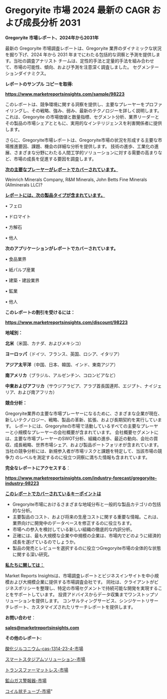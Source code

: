 # Gregoryite 市場 2024 最新の CAGR および成長分析 2031

<strong>Gregoryite 市場レポート、2024年から2031年</strong>

最新の Gregoryite 市場調査レポートは、Gregoryite 業界のダイナミックな状況を掘り下げ、2024 年から 2031 年までにわたる包括的な洞察と予測を提供します。当社の調査アナリスト チームは、定性的手法と定量的手法を組み合わせて、市場の可能性、傾向、および予測を注意深く調査しました。 セグメンテーションダイナミクス。



<strong>レポートのサンプル コピーを取得:</strong> <a href=https://www.marketreportsinsights.com/sample/98223>

<strong><u>https://www.marketreportsinsights.com/sample/98223</u></strong></a>

このレポートは、競争環境に関する洞察を提供し、主要なプレーヤーをプロファイリングし、その戦略、強み、弱み、最新のテクノロジーを詳しく説明します。 これは、Gregoryite の市場価値と数量指標、セグメント分析、業界リーダーとその製品の市場シェアとともに、実用的なインテリジェンスを利害関係者に提供します。

さらに、Gregoryite市場レポートは、Gregoryite市場の状況を形成する主要な市場推進要因、課題、機会の詳細な分析を提供します。 技術の進歩、工業化の進展、さまざまな分野にわたる人間工学的ソリューションに対する需要の高まりなど、市場の成長を促進する要因を調査します。



<strong><u>次の主要なプレーヤーがレポートでカバーされています。</u></strong>

Weinrich Minerals Company, R&M Minerals, John Betts Fine Minerals (Allminerals LLC)?



<strong><u><b>レポートには、次の製品タイプが含まれています。</b></u></strong>

• フェロ

• ドロマイト

• 方解石

• 他人



<strong><b>次のアプリケーションがレポートでカバーされています。</b></strong>

• 食品業界

• 紙パルプ産業

• 建築・建設業界

• 鉱業

• 他人



<strong><b>このレポートの割引を受けるには：</b></strong><a href=https://www.marketreportsinsights.com/discount/98223>

<strong><u>https://www.marketreportsinsights.com/discount/98223</u></strong></a>



<strong>地域別：</strong>



<strong>北米</strong>（米国、カナダ、およびメキシコ）



<strong>ヨーロッパ</strong>（ドイツ、フランス、英国、ロシア、イタリア）



<strong>アジア太平洋</strong>（中国、日本、韓国、インド、東南アジア）



<strong>南アメリカ</strong>（ブラジル、アルゼンチン、コロンビアなど）



<strong>中東およびアフリカ</strong>（サウジアラビア、アラブ首長国連邦、エジプト、ナイジェリア、および南アフリカ）



<strong>競合分析：</strong>

Gregoryite業界の主要な市場プレーヤーになるために、さまざまな企業が現在、新しいテクノロジー、戦略、製品の革新、拡張、および長期契約を実行しています。 レポートには、Gregoryiteの市場で活動しているすべての主要なプレーヤーと小規模なプレーヤーの会社概要が含まれています。 会社概要セグメントには、主要な市場プレーヤーのSWOT分析、組織の進歩、最近の動向、会社の買収、成長戦略、世界市場シェア、および製品ポートフォリオが含まれています。 当社の競争分析には、新規参入者が市場リスクと課題を特定して、当該市場の競争力 のレベルを測定するのに役立つ洞察に満ちた情報も含まれています。



<strong>完全なレポートにアクセスする</strong>：

<a href=https://www.marketreportsinsights.com/industry-forecast/gregoryite-industry-98223>

<strong><u>https://www.marketreportsinsights.com/industry-forecast/gregoryite-industry-98223</u></strong></a>



<strong><u><b>このレポートでカバーされているキーポイントは</b></u></strong>
<ul>
  <li>Gregoryite市場におけるさまざまな地域分布と一般的な製品カテゴリの包括的な分析。</li>
  <li>主要製品のコスト、および将来の生産コストに関する重要な情報。これは、業界向けに開発中のデータベースを修正するのに役立ちます。</li>
  <li>市場への参入を検討している新しい組織の徹底的な内訳分析。</li>
  <li>正確には、最も大規模な企業や中規模の企業は、市場内でどのように経済的成長を遂げているのでしょうか。</li>
  <li>製品の発売とレビューを選択するのに役立つGregoryite市場の全体的な状態に関する深い研究。</li>
</ul>


<strong><u><b>私たちに関しては：</b></u></strong>

Market Reports Insightsは、市場調査レポートとビジネスインサイトを中小規模および大規模企業に提供する市場調査会社です。 同社は、クライアントがビジネスポリシーを整理し、特定の市場セグメントで持続可能な開発を実現することをサポートしています。 投資アドバイスからデータ収集までワンストップソリューションを提供します。 コンサルティングサービス、シンジケートリサーチレポート、カスタマイズされたリサーチレポートを提供します。



<strong><b>お問い合わせ</b></strong>：

<a href=mailto:sales@marketreportsinsights.com>

<strong><u>sales@marketreportsinsights.com</u></strong></a>



<strong>その他のレポート:</strong>

<a href=https://www.linkedin.com/pulse/酸化ジルコニウム-cas-1314-23-4-市場-2023-新興市場-9btvf/>酸化ジルコニウム-cas-1314-23-4-市場</a>

<a href=https://www.linkedin.com/pulse/スマートスタジアムソリューション-市場-2023-年のダイナミクスとビジネストレンド-qxoxf/>スマートスタジアムソリューション-市場</a>

<a href=https://www.linkedin.com/pulse/トランスファーマットレス-市場-2023-推進要因と成長機会-2030-a9nrf/>トランスファーマットレス-市場</a>

<a href=https://www.linkedin.com/pulse/鉱山ガス警報器-市場-2023-収益と成長ドライバー-2030-pr-news-hub-4wmrf/>鉱山ガス警報器-市場</a>

<a href=https://www.linkedin.com/pulse/コイル状チューブ-市場-2023-swot-分析と成長率-2030-analytics-achievers-24-analysis-et3ef/>コイル状チューブ-市場</a>"
